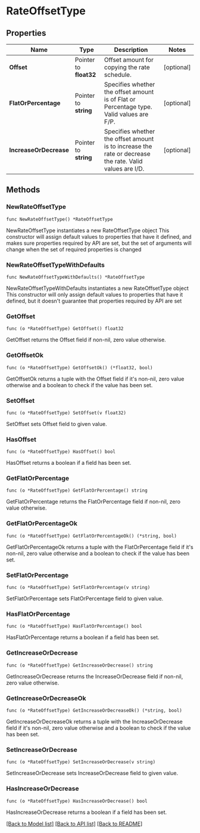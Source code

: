 # RateOffsetType

## Properties

Name | Type | Description | Notes
------------ | ------------- | ------------- | -------------
**Offset** | Pointer to **float32** | Offset amount for copying the rate schedule. | [optional] 
**FlatOrPercentage** | Pointer to **string** | Specifies whether the offset amount is of Flat or Percentage type. Valid values are F/P. | [optional] 
**IncreaseOrDecrease** | Pointer to **string** | Specifies whether the offset amount is to increase the rate or decrease the rate. Valid values are I/D. | [optional] 

## Methods

### NewRateOffsetType

`func NewRateOffsetType() *RateOffsetType`

NewRateOffsetType instantiates a new RateOffsetType object
This constructor will assign default values to properties that have it defined,
and makes sure properties required by API are set, but the set of arguments
will change when the set of required properties is changed

### NewRateOffsetTypeWithDefaults

`func NewRateOffsetTypeWithDefaults() *RateOffsetType`

NewRateOffsetTypeWithDefaults instantiates a new RateOffsetType object
This constructor will only assign default values to properties that have it defined,
but it doesn't guarantee that properties required by API are set

### GetOffset

`func (o *RateOffsetType) GetOffset() float32`

GetOffset returns the Offset field if non-nil, zero value otherwise.

### GetOffsetOk

`func (o *RateOffsetType) GetOffsetOk() (*float32, bool)`

GetOffsetOk returns a tuple with the Offset field if it's non-nil, zero value otherwise
and a boolean to check if the value has been set.

### SetOffset

`func (o *RateOffsetType) SetOffset(v float32)`

SetOffset sets Offset field to given value.

### HasOffset

`func (o *RateOffsetType) HasOffset() bool`

HasOffset returns a boolean if a field has been set.

### GetFlatOrPercentage

`func (o *RateOffsetType) GetFlatOrPercentage() string`

GetFlatOrPercentage returns the FlatOrPercentage field if non-nil, zero value otherwise.

### GetFlatOrPercentageOk

`func (o *RateOffsetType) GetFlatOrPercentageOk() (*string, bool)`

GetFlatOrPercentageOk returns a tuple with the FlatOrPercentage field if it's non-nil, zero value otherwise
and a boolean to check if the value has been set.

### SetFlatOrPercentage

`func (o *RateOffsetType) SetFlatOrPercentage(v string)`

SetFlatOrPercentage sets FlatOrPercentage field to given value.

### HasFlatOrPercentage

`func (o *RateOffsetType) HasFlatOrPercentage() bool`

HasFlatOrPercentage returns a boolean if a field has been set.

### GetIncreaseOrDecrease

`func (o *RateOffsetType) GetIncreaseOrDecrease() string`

GetIncreaseOrDecrease returns the IncreaseOrDecrease field if non-nil, zero value otherwise.

### GetIncreaseOrDecreaseOk

`func (o *RateOffsetType) GetIncreaseOrDecreaseOk() (*string, bool)`

GetIncreaseOrDecreaseOk returns a tuple with the IncreaseOrDecrease field if it's non-nil, zero value otherwise
and a boolean to check if the value has been set.

### SetIncreaseOrDecrease

`func (o *RateOffsetType) SetIncreaseOrDecrease(v string)`

SetIncreaseOrDecrease sets IncreaseOrDecrease field to given value.

### HasIncreaseOrDecrease

`func (o *RateOffsetType) HasIncreaseOrDecrease() bool`

HasIncreaseOrDecrease returns a boolean if a field has been set.


[[Back to Model list]](../README.md#documentation-for-models) [[Back to API list]](../README.md#documentation-for-api-endpoints) [[Back to README]](../README.md)


